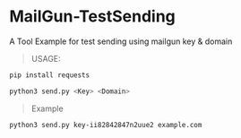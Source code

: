 # MailGun-TestSending
A Tool Example for test sending using mailgun key &amp; domain

> USAGE:
```bash
pip install requests
```

```bash
python3 send.py <Key> <Domain>
```

> Example
```bash
python3 send.py key-ii82842847n2uue2 example.com
```
